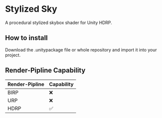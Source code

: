 # Stylized Sky
A procedural stylized skybox shader for Unity HDRP.

## How to install
Download the .unitypackage file or whole repository and import it into your project.

## Render-Pipline Capability
| Render-Pipline   | Capability |
| :----- | :--------------------|
| BIRP  | ❌  |
| URP   | ❌  |
| HDRP  | ✅  |
